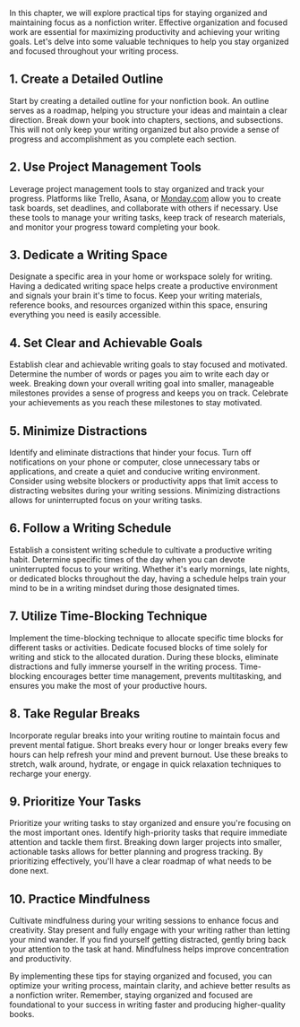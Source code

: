 
In this chapter, we will explore practical tips for staying organized and maintaining focus as a nonfiction writer. Effective organization and focused work are essential for maximizing productivity and achieving your writing goals. Let's delve into some valuable techniques to help you stay organized and focused throughout your writing process.

**1. Create a Detailed Outline**
--------------------------------

Start by creating a detailed outline for your nonfiction book. An outline serves as a roadmap, helping you structure your ideas and maintain a clear direction. Break down your book into chapters, sections, and subsections. This will not only keep your writing organized but also provide a sense of progress and accomplishment as you complete each section.

**2. Use Project Management Tools**
-----------------------------------

Leverage project management tools to stay organized and track your progress. Platforms like Trello, Asana, or [Monday.com](http://Monday.com) allow you to create task boards, set deadlines, and collaborate with others if necessary. Use these tools to manage your writing tasks, keep track of research materials, and monitor your progress toward completing your book.

**3. Dedicate a Writing Space**
-------------------------------

Designate a specific area in your home or workspace solely for writing. Having a dedicated writing space helps create a productive environment and signals your brain it's time to focus. Keep your writing materials, reference books, and resources organized within this space, ensuring everything you need is easily accessible.

**4. Set Clear and Achievable Goals**
-------------------------------------

Establish clear and achievable writing goals to stay focused and motivated. Determine the number of words or pages you aim to write each day or week. Breaking down your overall writing goal into smaller, manageable milestones provides a sense of progress and keeps you on track. Celebrate your achievements as you reach these milestones to stay motivated.

**5. Minimize Distractions**
----------------------------

Identify and eliminate distractions that hinder your focus. Turn off notifications on your phone or computer, close unnecessary tabs or applications, and create a quiet and conducive writing environment. Consider using website blockers or productivity apps that limit access to distracting websites during your writing sessions. Minimizing distractions allows for uninterrupted focus on your writing tasks.

**6. Follow a Writing Schedule**
--------------------------------

Establish a consistent writing schedule to cultivate a productive writing habit. Determine specific times of the day when you can devote uninterrupted focus to your writing. Whether it's early mornings, late nights, or dedicated blocks throughout the day, having a schedule helps train your mind to be in a writing mindset during those designated times.

**7. Utilize Time-Blocking Technique**
--------------------------------------

Implement the time-blocking technique to allocate specific time blocks for different tasks or activities. Dedicate focused blocks of time solely for writing and stick to the allocated duration. During these blocks, eliminate distractions and fully immerse yourself in the writing process. Time-blocking encourages better time management, prevents multitasking, and ensures you make the most of your productive hours.

**8. Take Regular Breaks**
--------------------------

Incorporate regular breaks into your writing routine to maintain focus and prevent mental fatigue. Short breaks every hour or longer breaks every few hours can help refresh your mind and prevent burnout. Use these breaks to stretch, walk around, hydrate, or engage in quick relaxation techniques to recharge your energy.

**9. Prioritize Your Tasks**
----------------------------

Prioritize your writing tasks to stay organized and ensure you're focusing on the most important ones. Identify high-priority tasks that require immediate attention and tackle them first. Breaking down larger projects into smaller, actionable tasks allows for better planning and progress tracking. By prioritizing effectively, you'll have a clear roadmap of what needs to be done next.

**10. Practice Mindfulness**
----------------------------

Cultivate mindfulness during your writing sessions to enhance focus and creativity. Stay present and fully engage with your writing rather than letting your mind wander. If you find yourself getting distracted, gently bring back your attention to the task at hand. Mindfulness helps improve concentration and productivity.

By implementing these tips for staying organized and focused, you can optimize your writing process, maintain clarity, and achieve better results as a nonfiction writer. Remember, staying organized and focused are foundational to your success in writing faster and producing higher-quality books.
